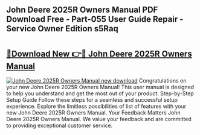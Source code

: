 ## John Deere 2025R Owners Manual PDF Download Free - Part-055 User Guide Repair - Service Owner Edition s5Raq

# <h2><a href="http://bc85890.oget.top/?id=John+Deere+2025R+Owners+Manual">🔗Download New 👉🔴 John Deere 2025R Owners Manual</a></h2>

[![John Deere 2025R Owners Manual new download](https://i.imgur.com/5g1atiW.png)](http://bc85890.oget.top/?id=John+Deere+2025R+Owners+Manual)
Congratulations on your new John Deere 2025R Owners Manual! This user manual is designed to help you understand and get the most out of your product. Step-by-Step Setup Guide Follow these steps for a seamless and successful setup experience. Explore the limitless possibilities of list of features with your new John Deere 2025R Owners Manual. Your Feedback Matters John Deere 2025R Owners Manual. We value your feedback and are committed to providing exceptional customer service.
